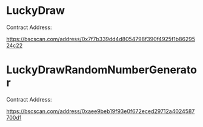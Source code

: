 # LuckyDraw

Contract Address:

https://bscscan.com/address/0x7f7b339dd4d8054798f390f4925f1b8629524c22

# LuckyDrawRandomNumberGenerator

Contract Address:

https://bscscan.com/address/0xaee9beb19f93e0f672eced29712a4024587700d1

